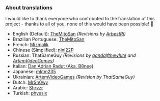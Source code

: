 ### About translations
I would like to thank everyone who contributed to the translation of this project - thanks to all of you, none of this would have been possible! 💜

- English (Default): [TheMitoSan](https://github.com/themitosan) _(Revisions by [ArbestRi](https://github.com/ArbestRi))_
- Brazilian Portuguese: [TheMitoSan](https://github.com/themitosan)
- French: [Mizmalik](https://github.com/Mizmalik)
- Chinese (Simplified): [nini22P](https://github.com/nini22P)
- Russian: ThatSameGuy _(Revisions by [gandalfthewhite](https://github.com/gandalfthewhite19890404) and [ArtemVideoGames](https://github.com/ArtemVideoGames))_
- Italian: [Dan Adrian Radut (Aka. B8nee)](https://github.com/B8nee)
- Japanese: [mktm235](https://github.com/mktm235)
- Ukrainian: [ArtemVideoGames](https://github.com/ArtemVideoGames) _(Revision by ThatSameGuy)_
- Dutch: [MrSn0wy](https://github.com/MrSn0wy)
- Arabic: [Shrvzr](https://github.com/Shrvzr)
- Turkish: [phyesix](https://github.com/phyesix)